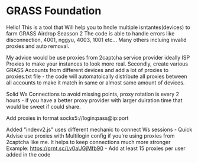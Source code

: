 # GRASS Foundation

Hello! This is a tool that Will help you to hndle multiple isntantes(devices) to farm GRASS Airdrop Seasson 2
The code is able to handle errors like disconnection, 4001, nggyu, 4003, 1001 etc... Many others incluing invalid proxies and auto removal.

My advice would be use proxies from 2captcha service provider ideally ISP Proxies to make your instances to look more real. Secondly, create various GRASS Accounts from different devices and add a lot of proxies to proxies.txt file - the code will automatoically distribute all proxies between all accounts to make it match in same or almost same amount of devices.

Solid Ws Connections to avoid missing points, proxy rotation is every 2 hours - if you have a better proxy provider with larger duiration time that would be sweet if could share.

Add proxies in format socks5://login:pass@ip:port

Added "indexv2.js" uses different mechanic to connect Ws sessions - Quick Advise use proxies with Multilogin config if you're using proxies from 2captcha like me. It helps to keep connections much more stronger
Example: https://prnt.sc/Lv0aUGjMfb90 - Add at least 15 proxies per user added in the code
